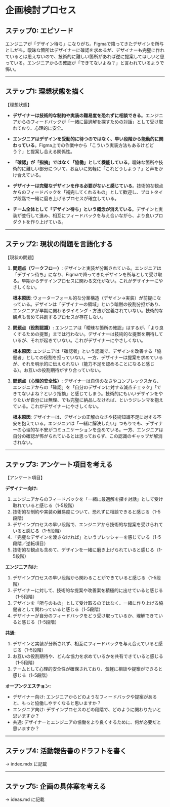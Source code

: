 # 企画検討プロセス

## ステップ0: エピソード

エンジニアが「デザイン待ち」になりがち。Figmaで降ってきたデザインを所与としがち。曖昧な箇所はデザイナーに確認を求めるが、デザイナーも完璧に作れているとは思えないので、技術的に難しい箇所があれば逆に提案してほしいと思っている。エンジニアからの確認が「できてないよね？」と言われているようで怖い。

---

## ステップ1: 理想状態を描く

【理想状態】

- **デザイナーは技術的な制約や実装の難易度を恐れずに相談できる**。エンジニアからのフィードバックが「一緒に最適解を探すための対話」として受け取れており、心理的に安全。

- **エンジニアはデザインを受動的に待つのではなく、早い段階から能動的に関わっている**。Figma上での作業中から「こういう実装方法もあるけどどう？」と提案し合える関係性。

- **「確認」が「指摘」ではなく「協働」として機能している**。曖昧な箇所や技術的に難しい部分について、お互いに気軽に「これどうしよう？」と声をかけ合えている。

- **デザイナーは完璧なデザインを作る必要がないと感じている**。技術的な観点からのフィードバックを「補完してくれるもの」として歓迎し、プロトタイプ段階で一緒に磨き上げるプロセスが確立している。

- **チーム全体として「デザイン待ち」という概念が消えている**。デザインと実装が並行して進み、相互にフィードバックを与え合いながら、より良いプロダクトを作り上げている。

---

## ステップ2: 現状の問題を言語化する

【現状の問題】

1. **問題点（ワークフロー）**: デザインと実装が分断されている。エンジニアは「デザイン待ち」になり、Figmaで降ってきたデザインを所与として受け取る。早期からデザインプロセスに関わる文化がない。これがデザイナーにやさしくない。
   
   **根本原因**: ウォーターフォール的な分業構造（デザイン→実装）が前提になっている。デザインは「デザイナーの領域」という暗黙の役割分担があり、エンジニアが早期に関わるタイミング・方法が定義されていない。技術的な観点も含めて共創するプロセスが存在しない。

2. **問題点（役割認識）**: エンジニアは「曖昧な箇所の確認」はするが、「より良くするための提案」までは行わない。デザイナーは技術的な提案を期待しているが、それが起きていない。これがデザイナーにやさしくない。
   
   **根本原因**: エンジニアは「確認者」という認識で、デザインを改善する「協働者」としての役割を担っていない。一方、デザイナーは提案を求めているが、それを明示的に伝えられない（能力不足を認めることになると感じる）。お互いの役割期待がすり合っていない。

3. **問題点（心理的安全性）**: デザイナーは自信のなさやコンプレックスから、エンジニアからの「確認」を「自分のデザインに対する減点チェック」「できてないよね？という指摘」と感じてしまう。技術的にもいいデザインをやりたいが自分には無理、でも完璧に納品しなければ、というジレンマを抱えている。これがデザイナーにやさしくない。
   
   **根本原因**: デザイナーは、デザインの正解のなさや技術知識不足に対する不安を抱えている。エンジニアは「一緒に解決したい」つもりでも、デザイナーの心理的な不安がコミュニケーションを歪めている。一方、エンジニアは自分の確認が怖がられているとは思っておらず、この認識のギャップが解消されない。

---

## ステップ3: アンケート項目を考える

【アンケート項目】

**デザイナー向け:**

1. エンジニアからのフィードバックを「一緒に最適解を探す対話」として受け取れていると感じる（1-5段階）
2. 技術的な制約や実装の難易度について、恐れずに相談できると感じる（1-5段階）
3. デザインプロセスの早い段階で、エンジニアから技術的な提案を受けられていると感じる（1-5段階）
4. 「完璧なデザインを渡さなければ」というプレッシャーを感じている（1-5段階／逆転項目）
5. 技術的な観点も含めて、デザインを一緒に磨き上げられていると感じる（1-5段階）

**エンジニア向け:**

1. デザインプロセスの早い段階から関わることができていると感じる（1-5段階）
2. デザイナーに対して、技術的な提案や改善案を積極的に出せていると感じる（1-5段階）
3. デザインを「所与のもの」として受け取るのではなく、一緒に作り上げる協働者として関わっていると感じる（1-5段階）
4. デザイナーが自分のフィードバックをどう受け取っているか、理解できていると感じる（1-5段階）

**共通:**

1. デザインと実装が分断されず、相互にフィードバックを与え合えていると感じる（1-5段階）
2. お互いの役割期待や、どんな協力を求めているかを共有できていると感じる（1-5段階）
3. チームとして心理的安全性が確保されており、気軽に相談や提案ができると感じる（1-5段階）

**オープンクエスチョン:**

- デザイナー向け: エンジニアからどのようなフィードバックや提案があると、もっと協働しやすくなると思いますか？
- エンジニア向け: デザインプロセスのどの段階で、どのように関わりたいと思いますか？
- 共通: デザイナーとエンジニアの協働をより良くするために、何が必要だと思いますか？

---

## ステップ4: 活動報告書のドラフトを書く

→ index.mdx に記載

---

## ステップ5: 企画の具体案を考える

→ ideas.md に記載




